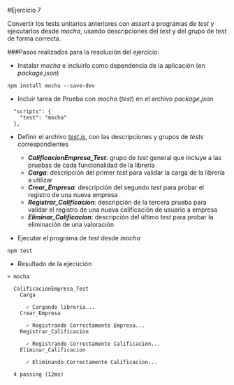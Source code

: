 #Ejercicio 7

Convertir los tests unitarios anteriores con _assert_ a programas de _test_ y ejecutarlos desde _mocha_, usando descripciones del _test_ y del grupo de _test_ de forma correcta.

###Pasos realizados para la resolución del ejercicio:

* Instalar _mocha_ e incluirlo como dependencia de la aplicación (en _package.json_)

`npm install mocha --save-dev`

* Incluir tarea de Prueba con _mocha_ (_test_) en el archivo _package.json_

```
  "scripts": {
    "test": "mocha"
  },
```

* Definir el archivo [_test.js_](https://github.com/jfrancisco4490/calificacionEmpresa/blob/master/test/test.js), con las descripciones y grupos de _tests_ correspondientes

  - **_CalificacionEmpresa_Test_**: grupo de _test_ general que incluye a las pruebas de cada funcionalidad de la librería
  - **_Carga_**: descripción del primer _test_ para validar la carga de la librería a utilizar
  - **_Crear_Empresa_**: descripción del segundo _test_ para probar el registro de una nueva empresa
  - **_Registrar_Calificacion_**: descripción de la tercera prueba para validar el registro de una nueva calificación de usuario a empresa
  - **_Eliminar_Calificacion_**: descripción del último _test_ para probar la eliminación de una valoración

* Ejecutar el programa de _test_ desde _mocha_

`npm test`

* Resultado de la ejecución

```
> mocha

  CalificacionEmpresa_Test
    Carga

      ✓ Cargando libreria...
    Crear_Empresa

      ✓ Registrando Correctamente Empresa...
    Registrar_Calificacion

      ✓ Registrando Correctamente Calificacion...
    Eliminar_Calificacion

      ✓ Eliminando Correctamente Calificacion...

  4 passing (12ms)
```
